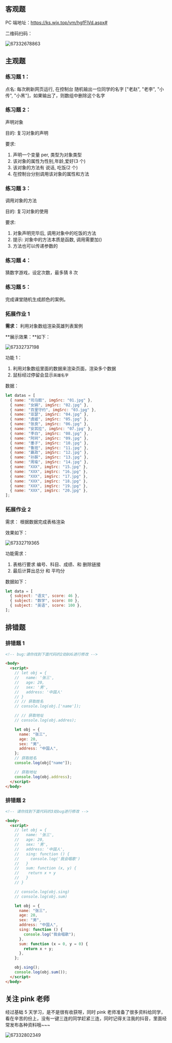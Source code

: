## 客观题

PC 端地址：https://ks.wjx.top/vm/hgfFlVd.aspx#

二维码扫码：

![67332678863](assets/1673326788639.png)

## 主观题

### 练习题 1：

点名: 每次刷新网页运行, 在控制台 随机输出一位同学的名字 ["老赵", "老李", "小传", "小黑"]，如果输出了，则数组中删除这个名字

### 练习题 2：

声明对象

目的: 复习对象的声明

要求:

1. 声明一个变量 per, 类型为对象类型
2. 该对象的属性为性别,年龄,爱好(3 个)
3. 该对象的方法有 说话, 吃饭(2 个)
4. 在控制台分别调用该对象的属性和方法

### 练习题 3：

调用对象的方法

目的: 复习对象的使用

要求:

1. 对象声明完毕后, 调用对象中的吃饭的方法
2. 提示: 对象中的方法本质是函数, 调用需要加()
3. 方法也可以传递参数的

### 练习题 4：

猜数字游戏，设定次数，最多猜 8 次

### 练习题 5：

完成课堂随机生成颜色的案例。

### 拓展作业 1

**需求：** 利用对象数组渲染英雄列表案例

**展示效果：**如下：

![67332737198](assets/1673327371980.png)

功能 1：

1. 利用对象数组里面的数据来渲染页面，渲染多个数据
2. 鼠标经过停留会显示`英雄名字`

数据：

```javascript
let datas = [
  { name: "司马懿", imgSrc: "01.jpg" },
  { name: "女娲", imgSrc: "02.jpg" },
  { name: "百里守约", imgSrc: "03.jpg" },
  { name: "亚瑟", imgSrc: "04.jpg" },
  { name: "虞姬", imgSrc: "05.jpg" },
  { name: "张良", imgSrc: "06.jpg" },
  { name: "安其拉", imgSrc: "07.jpg" },
  { name: "李白", imgSrc: "08.jpg" },
  { name: "阿珂", imgSrc: "09.jpg" },
  { name: "墨子", imgSrc: "10.jpg" },
  { name: "鲁班", imgSrc: "11.jpg" },
  { name: "嬴政", imgSrc: "12.jpg" },
  { name: "孙膑", imgSrc: "13.jpg" },
  { name: "周瑜", imgSrc: "14.jpg" },
  { name: "XXX", imgSrc: "15.jpg" },
  { name: "XXX", imgSrc: "16.jpg" },
  { name: "XXX", imgSrc: "17.jpg" },
  { name: "XXX", imgSrc: "18.jpg" },
  { name: "XXX", imgSrc: "19.jpg" },
  { name: "XXX", imgSrc: "20.jpg" },
];
```

### 拓展作业 2

需求： 根据数据完成表格渲染

效果如下：

![67332719365](assets/1673327193659.png)

功能需求：

1. 表格行要求 编号、科目、成绩、和 删除链接
2. 最后计算出总分 和 平均分

数据如下：

```javascript
let data = [
  { subject: "语文", score: 46 },
  { subject: "数学", score: 80 },
  { subject: "英语", score: 100 },
];
```

## 排错题

### 排错题 1

```html
<!-- bug:请你找到下面代码的2处BUG进行修改 -->

<body>
  <script>
    // let obj = {
    //   name: '张三',
    //   age: 20,
    //   sex: '男',
    //   address: '中国人'
    // }
    // // 获取姓名
    // console.log(obj.['name']);

    // // 获取地址
    // console.log(obj.addres);

    let obj = {
      name: "张三",
      age: 20,
      sex: "男",
      address: "中国人",
    };
    // 获取姓名
    console.log(obj["name"]);

    // 获取地址
    console.log(obj.address);
  </script>
</body>
```

### 排错题 2

```html
<!-- 请你找到下面代码的3处bug进行修改 -->

<body>
  <script>
    // let obj = {
    //   name: '张三',
    //   age: 20,
    //   sex: '男',
    //   address: '中国人',
    //   sing: function () {
    //     console.log('我会唱歌')
    //   }
    //   sum: function (x, y) {
    //    return x + y
    //   }
    // }

    // console.log(obj.sing)
    // console.log(obj.sum)

    let obj = {
      name: "张三",
      age: 20,
      sex: "男",
      address: "中国人",
      sing: function () {
        console.log("我会唱歌");
      },
      sum: function (x = 0, y = 0) {
        return x + y;
      },
    };

    obj.sing();
    console.log(obj.sum());
  </script>
</body>
```

## 关注 pink 老师

经过基础 5 天学习，是不是很有收获呀，同时 pink 老师准备了很多资料给同学，看在辛苦的份上，没有一键三连的同学赶紧三连，同时记得关注我的抖音，里面经常发布各种资料哦~~~

![67332802349](assets/1673328023493.png)

